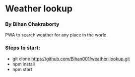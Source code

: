 # Weather lookup

### By Bihan Chakraborty

PWA to search weather for any place in the world.

### Steps to start:

- git clone https://github.com/Bihan001/weather-lookup.git
- npm install
- npm start
